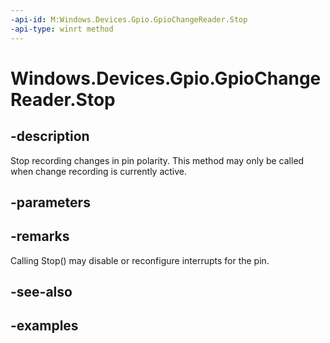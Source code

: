 ```yaml
---
-api-id: M:Windows.Devices.Gpio.GpioChangeReader.Stop
-api-type: winrt method
---
```


<!-- Method syntax.
public void GpioChangeReader.Stop()
-->

# Windows.Devices.Gpio.GpioChangeReader.Stop

## -description
Stop recording changes in pin polarity. This method may only be called when change recording is currently active.

## -parameters

## -remarks
Calling Stop() may disable or reconfigure interrupts for the pin.

## -see-also

## -examples

